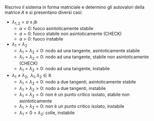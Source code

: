 Riscrivo il sistema in forma matriciale e determino gli autovalori della matrice $A$ e si presentano diversi casi:
- $\lambda_{1,2}=a\pm jb$
	- $a<0$: fuoco asintoticamente stabile
	- $a=0$: fuoco stabile non asintoticamente (CHECK)
	- $a>0$: fuoco instabile
- $\lambda_1=\lambda_2$
	- $\lambda_1=\lambda_2 < 0$: nodo ad una tangente, asintoticamente stabile
	- $\lambda_1=\lambda_2 = 0$: nodo ad una tangente, stabile non asintoticamente (CHECK)
	- $\lambda_1=\lambda_2>0$: nodo ad una tangente, instabile
- $\lambda_1\neq\lambda_2,\;\; \lambda_1,\lambda_2 \in \mathbb{R}$
	- $\lambda_1<\lambda_2<0$: nodo a due tangenti, asintoticamente stabile
	- $\lambda_1>\lambda_2>0$: nodo a due tangenti, instabile
	- $\lambda_1 < \lambda_2 =0$: non è un punto critico isolato, stabile non asintoticamente
	- $\lambda_1 > \lambda_2 =0$: non è un punto critico isolato, instabile
	- $\lambda_1<0<\lambda_2$: colle, instabile